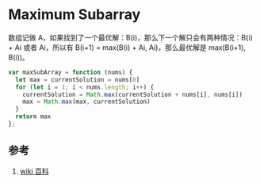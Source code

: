# Maximum Subarray

数组记做 A，如果找到了一个最优解：B(i)，那么下一个解只会有两种情况：B(i) + Ai 或者 Ai，所以有 B(i+1) = max(B(i) + Ai, Ai)，那么最优解是 max(B(i+1), B(i))。

```js
var maxSubArray = function (nums) {
  let max = currentSolution = nums[0]
  for (let i = 1; i < nums.length; i++) {
    currentSolution = Math.max(currentSolution + nums[i], nums[i])
    max = Math.max(max, currentSolution)
  }
  return max
};
```


## 参考

1. [wiki 百科](https://en.wikipedia.org/wiki/Maximum_subarray_problem)